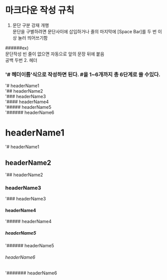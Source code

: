 # 마크다운 작성 규칙  
  
1. 문단 구분 강재 개행  
 문단을 구별하려면 문단사이에 삽입하거나 줄의 마지막에 [Space Bar]를 두 번 이상 눌러 띄어쓰기함
   
 ######ex)  
 문단작성
 빈 줄이 없으면 자동으로 앞의 문장 뒤에 붙음  
 공백 두번 
2. 헤더
### '# 헤더이름'식으로 작성하면 된다. #을 1~6개까지 총 6단계로 쓸 수있다.
'# headerName1  
'## headerName2  
'### headerName3  
'#### headerName4  
'##### headerName5  
'###### headerName6


# headerName1
'# headerName1  
 
## headerName2
'## headerName2 
  
### headerName3
'### headerName3
  
#### headerName4
'##### headerName4

##### headerName5
'###### headerName5  
 
###### headerName6
'####### headerName6 
